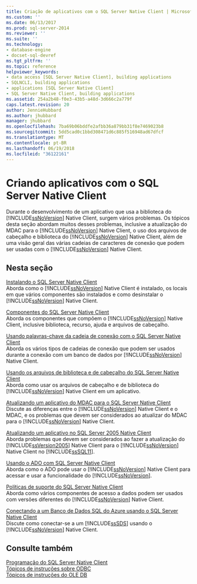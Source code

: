 ```yaml
---
title: Criação de aplicativos com o SQL Server Native Client | Microsoft Docs
ms.custom: ''
ms.date: 06/13/2017
ms.prod: sql-server-2014
ms.reviewer: ''
ms.suite: ''
ms.technology:
- database-engine
- docset-sql-devref
ms.tgt_pltfrm: ''
ms.topic: reference
helpviewer_keywords:
- data access [SQL Server Native Client], building applications
- SQLNCLI, building applications
- applications [SQL Server Native Client]
- SQL Server Native Client, building applications
ms.assetid: 254a2b48-f0e3-43b5-a48d-3d666c2a779f
caps.latest.revision: 20
author: JennieHubbard
ms.author: jhubbard
manager: jhubbard
ms.openlocfilehash: 7ba69b06bddfe2afbb36a879bb31f8e7469023b8
ms.sourcegitcommit: 5dd5cad0c1bbd308471d6c885f516948ad67dfcf
ms.translationtype: MT
ms.contentlocale: pt-BR
ms.lasthandoff: 06/19/2018
ms.locfileid: "36122161"
---
```

# <a name="building-applications-with-sql-server-native-client"></a>Criando aplicativos com o SQL Server Native Client
  Durante o desenvolvimento de um aplicativo que usa a biblioteca do [!INCLUDE[ssNoVersion](../../../includes/ssnoversion-md.md)] Native Client, surgem vários problemas. Os tópicos desta seção abordam muitos desses problemas, inclusive a atualização do MDAC para o [!INCLUDE[ssNoVersion](../../../includes/ssnoversion-md.md)] Native Client, o uso dos arquivos de cabeçalho e biblioteca do [!INCLUDE[ssNoVersion](../../../includes/ssnoversion-md.md)] Native Client, além de uma visão geral das várias cadeias de caracteres de conexão que podem ser usadas com o [!INCLUDE[ssNoVersion](../../../includes/ssnoversion-md.md)] Native Client.  
  
## <a name="in-this-section"></a>Nesta seção  
 [Instalando o SQL Server Native Client](installing-sql-server-native-client.md)  
 Aborda como o [!INCLUDE[ssNoVersion](../../../includes/ssnoversion-md.md)] Native Client é instalado, os locais em que vários componentes são instalados e como desinstalar o [!INCLUDE[ssNoVersion](../../../includes/ssnoversion-md.md)] Native Client.  
  
 [Componentes do SQL Server Native Client](components-of-sql-server-native-client.md)  
 Aborda os componentes que compõem o [!INCLUDE[ssNoVersion](../../../includes/ssnoversion-md.md)] Native Client, inclusive biblioteca, recurso, ajuda e arquivos de cabeçalho.  
  
 [Usando palavras-chave da cadeia de conexão com o SQL Server Native Client](using-connection-string-keywords-with-sql-server-native-client.md)  
 Aborda os vários tipos de cadeias de conexão que podem ser usados durante a conexão com um banco de dados por [!INCLUDE[ssNoVersion](../../../includes/ssnoversion-md.md)] Native Client.  
  
 [Usando os arquivos de biblioteca e de cabeçalho do SQL Server Native Client](using-the-sql-server-native-client-header-and-library-files.md)  
 Aborda como usar os arquivos de cabeçalho e de biblioteca do [!INCLUDE[ssNoVersion](../../../includes/ssnoversion-md.md)] Native Client em um aplicativo.  
  
 [Atualizando um aplicativo do MDAC para o SQL Server Native Client](updating-an-application-to-sql-server-native-client-from-mdac.md)  
 Discute as diferenças entre o [!INCLUDE[ssNoVersion](../../../includes/ssnoversion-md.md)] Native Client e o MDAC, e os problemas que devem ser considerados ao atualizar do MDAC para o [!INCLUDE[ssNoVersion](../../../includes/ssnoversion-md.md)] Native Client.  
  
 [Atualizando um aplicativo no SQL Server 2005 Native Client](updating-an-application-from-sql-server-2005-native-client.md)  
 Aborda problemas que devem ser considerados ao fazer a atualização do [!INCLUDE[ssVersion2005](../../../includes/ssversion2005-md.md)] Native Client para o [!INCLUDE[ssNoVersion](../../../includes/ssnoversion-md.md)] Native Client no [!INCLUDE[ssSQL11](../../../includes/sssql11-md.md)].  
  
 [Usando o ADO com SQL Server Native Client](using-ado-with-sql-server-native-client.md)  
 Aborda como o ADO pode usar o [!INCLUDE[ssNoVersion](../../../includes/ssnoversion-md.md)] Native Client para acessar e usar a funcionalidade do [!INCLUDE[ssNoVersion](../../../includes/ssnoversion-md.md)].  
  
 [Políticas de suporte do SQL Server Native Client](support-policies-for-sql-server-native-client.md)  
 Aborda como vários componentes de acesso a dados podem ser usados com versões diferentes do [!INCLUDE[ssNoVersion](../../../includes/ssnoversion-md.md)] Native Client.  
  
 [Conectando a um Banco de Dados SQL do Azure usando o SQL Server Native Client](connecting-to-a-windows-azure-sql-database-using-sql-server-native-client.md)  
 Discute como conectar-se a um [!INCLUDE[ssSDS](../../../includes/sssds-md.md)] usando o [!INCLUDE[ssNoVersion](../../../includes/ssnoversion-md.md)] Native Client.  
  
## <a name="see-also"></a>Consulte também  
 [Programação do SQL Server Native Client](../sql-server-native-client-programming.md)   
 [Tópicos de instruções sobre ODBC](../../native-client-odbc-how-to/odbc-how-to-topics.md)   
 [Tópicos de instruções do OLE DB](../../native-client-ole-db-how-to/ole-db-how-to-topics.md)  
  
  